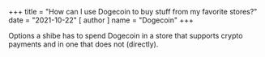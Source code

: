 +++
title = "How can I use Dogecoin to buy stuff from my favorite stores?"
date = "2021-10-22"
[ author ]
  name = "Dogecoin"
+++

Options a shibe has to spend Dogecoin in a store that supports crypto payments and in one that does not (directly).